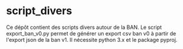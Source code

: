 # script_divers

Ce dépôt contient des scripts divers autour de la BAN.
Le script export_ban_v0.py permet de générer un export csv ban v0 à partir de l'export json de la ban v1. Il nécessite python 3.x et le package pyproj.
